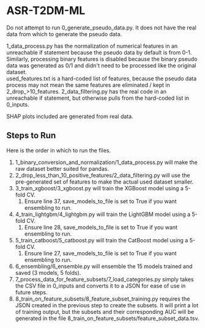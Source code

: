 # ASR-T2DM-ML

Do not attempt to run 0_generate_pseudo_data.py. It does not have the real data from which to generate the pseudo data.

1_data_process.py has the normalization of numerical features in an unreachable if statement because the pseudo data by default is from 0-1. Similarly, processing binary features is disabled because the binary pseudo data was generated as 0/1 and didn't need to be processed like the original dataset.<br>
used_features.txt is a hard-coded list of features, because the pseudo data process may not mean the same features are eliminated / kept in 2_drop_>10_features. 2_data_filtering.py has the real code in an unreachable if statement, but otherwise pulls from the hard-coded list in 0_inputs.

SHAP plots included are generated from real data.

## Steps to Run
Here is the order in which to run the files.
1. 1_binary_conversion_and_normalization/1_data_process.py will make the raw dataset better suited for pandas.
2. 2_drop_less_than_10_positive_features/2_data_filtering.py will use the pre-generated set of features to make the actual used dataset smaller.
3. 3_train_xgboost/3_xgboost.py will train the XGBoost model using a 5-fold CV.
   1. Ensure line 37, save_models_to_file is set to True if you want ensembling to run.
4. 4_train_lightgbm/4_lightgbm.py will train the LightGBM model using a 5-fold CV.
   1. Ensure line 28, save_models_to_file is set to True if you want ensembling to run.
5. 5_train_catboost/5_catboost.py will train the CatBoost model using a 5-fold CV.
   1. Ensure line 27, save_models_to_file is set to True if you want ensembling to run.
6. 6_ensembling/6_ensemble.py will ensemble the 15 models trained and saved (3 models, 5 folds).
7. 7_process_data_for_feature_subsets/7_load_categories.py simply takes the CSV file in 0_inputs and converts it to a JSON for ease of use in future steps.
8. 8_train_on_feature_subsets/8_feature_subset_training.py requires the JSON created in the previous step to create the subsets. It will print a lot of training output, but the subsets and their corresponding AUC will be generated in the file 8_train_on_feature_subsets/feature_subset_data.tsv.